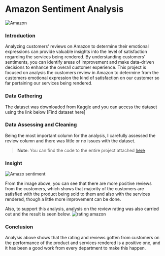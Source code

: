 # Amazon Sentiment Analysis 

![Amazon](https://github.com/victorsomadina/Amazon/assets/103338741/ac96ea9f-6a90-4770-bbc8-705142bc4dcd)

### Introduction 
Analyzing customers' reviews on Amazon to determine their emotional expressions can provide valuable insights into the level of satisfaction regarding the services being rendered. By understanding customers' sentiments, you can identify areas of improvement and make data-driven decisions to enhance the overall customer experience. This project is focused on analysis the customers review in Amazon to determine from the customers emotional expression the kind of satisfaction on our customer so far pertaining our services being rendered. 
### Data Gathering 
The dataset was downloaded from Kaggle and you can access the dataset using the link below [Find dataset here]
### Data Assessing and Cleaning 
Being the most important column for the analysis, I carefully assessed the review column and there was little or no issues with the dataset. 

>**Note**: You can find the code to the entire project attached [here](https://github.com/victorsomadina/Amazon/blob/main/Sentiment%20Amazon%20Analysis%20.ipynb)

### Insight
![Amazo sentiment](https://github.com/victorsomadina/Amazon/assets/103338741/8bcdc420-4f4f-41c4-9a72-b9aa0ae5ed63)

From the image above, you can see that there are more positive reviews from the customers, which shows that majority of the customers are satisfied with the product being sold to them and also with the services rendered, though a little more improvement can be done. 

Also, to support this analysis, analysis on the review rating was also carried out and the result is seen below.
![rating amazon](https://github.com/victorsomadina/Amazon/assets/103338741/25ce49f2-c562-4404-a879-9086697fd9e2)

### Conclusion 
Analysis above shows that the rating and reviews gotten from customers on the performance of the product and services rendered is a positive one, and it has been a good work from every department to make this happen. 
